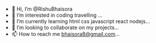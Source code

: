 - 👋 Hi, I’m @RishuBhaisora
- 👀 I’m interested in coding travelling ...
- 🌱 I’m currently learning html css javascript react nodejs...
- 💞️ I’m looking to collaborate on my projects...
- 📫 How to reach me bhaisora8@gmail.com...

<!---
RishuBhaisora/RishuBhaisora is a ✨ special ✨ repository because its `README.md` (this file) appears on your GitHub profile.
You can click the Preview link to take a look at your changes.
--->
